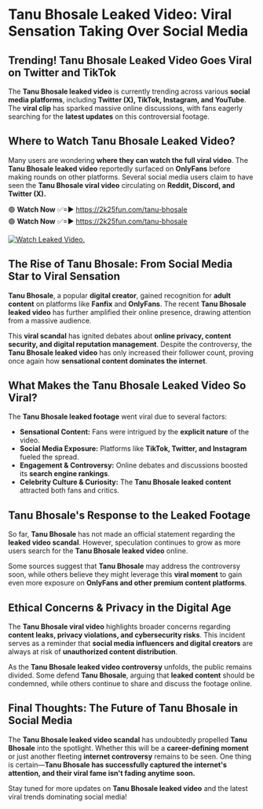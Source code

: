 # Tanu Bhosale Leaked Video: Viral Sensation Taking Over Social Media

## **Trending! Tanu Bhosale Leaked Video Goes Viral on Twitter and TikTok**
The **Tanu Bhosale leaked video** is currently trending across various **social media platforms**, including **Twitter (X), TikTok, Instagram, and YouTube**. The **viral clip** has sparked massive online discussions, with fans eagerly searching for the **latest updates** on this controversial footage.

## **Where to Watch Tanu Bhosale Leaked Video?**
Many users are wondering **where they can watch the full viral video**. The **Tanu Bhosale leaked video** reportedly surfaced on **OnlyFans** before making rounds on other platforms. Several social media users claim to have seen the **Tanu Bhosale viral video** circulating on **Reddit, Discord, and Twitter (X).**

🟢 **Watch Now** ✅=► https://2k25fun.com/tanu-bhosale  
🟢 **Watch Now** ✅=► https://2k25fun.com/tanu-bhosale  

[![Watch Leaked Video.](https://miro.medium.com/v2/resize:fit:828/format:webp/1*cilzJN44JGOrTw9NJCrNHA.gif "Watch Leaked Video")](https://2k25fun.com/tanu-bhosale)

## **The Rise of Tanu Bhosale: From Social Media Star to Viral Sensation**
**Tanu Bhosale**, a popular **digital creator**, gained recognition for **adult content** on platforms like **Fanfix** and **OnlyFans**. The recent **Tanu Bhosale leaked video** has further amplified their online presence, drawing attention from a massive audience.

This **viral scandal** has ignited debates about **online privacy, content security, and digital reputation management**. Despite the controversy, the **Tanu Bhosale leaked video** has only increased their follower count, proving once again how **sensational content dominates the internet**.

## **What Makes the Tanu Bhosale Leaked Video So Viral?**
The **Tanu Bhosale leaked footage** went viral due to several factors:
- **Sensational Content:** Fans were intrigued by the **explicit nature** of the video.
- **Social Media Exposure:** Platforms like **TikTok, Twitter, and Instagram** fueled the spread.
- **Engagement & Controversy:** Online debates and discussions boosted its **search engine rankings**.
- **Celebrity Culture & Curiosity:** The **Tanu Bhosale leaked content** attracted both fans and critics.

## **Tanu Bhosale's Response to the Leaked Footage**
So far, **Tanu Bhosale** has not made an official statement regarding the **leaked video scandal**. However, speculation continues to grow as more users search for the **Tanu Bhosale leaked video** online.

Some sources suggest that **Tanu Bhosale** may address the controversy soon, while others believe they might leverage this **viral moment** to gain even more exposure on **OnlyFans and other premium content platforms**.

## **Ethical Concerns & Privacy in the Digital Age**
The **Tanu Bhosale viral video** highlights broader concerns regarding **content leaks, privacy violations, and cybersecurity risks**. This incident serves as a reminder that **social media influencers and digital creators** are always at risk of **unauthorized content distribution**.

As the **Tanu Bhosale leaked video controversy** unfolds, the public remains divided. Some defend **Tanu Bhosale**, arguing that **leaked content** should be condemned, while others continue to share and discuss the footage online.

## **Final Thoughts: The Future of Tanu Bhosale in Social Media**
The **Tanu Bhosale leaked video scandal** has undoubtedly propelled **Tanu Bhosale** into the spotlight. Whether this will be a **career-defining moment** or just another fleeting **internet controversy** remains to be seen. One thing is certain—**Tanu Bhosale has successfully captured the internet's attention, and their viral fame isn't fading anytime soon.**

Stay tuned for more updates on **Tanu Bhosale leaked video** and the latest viral trends dominating social media!